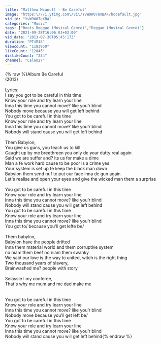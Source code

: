 ```yaml
---
title: "Matthew Mcanuff - Be Careful"
image: "https:\/\/i.ytimg.com\/vi\/YvW9W07eXBA\/hqdefault.jpg"
vid_id: "YvW9W07eXBA"
categories: "Music"
tags: ["Roots Reggae (Musical Genre)","Reggae (Musical Genre)"]
date: "2021-09-28T16:06:03+03:00"
vid_date: "2013-07-30T05:45:17Z"
duration: "PT4M1S"
viewcount: "1183950"
likeCount: "12045"
dislikeCount: "234"
channel: "Calan27"
---
```

{% raw %}Album Be Careful <br />(2013)<br /><br />Lyrics:<br />I say you got to be careful in this time <br />Know your role and try learn your line <br />Inna this time you cannot move? like you'r blind <br />Nobody move because you will get left behind <br />You got to be careful in this time <br />Know your role and try learn your line <br />Inna this time you cannot move? like you'r blind <br />Nobody will stand cause you will get left behind <br /><br />Them Babylon, <br />You give us guns, you teach us to kill <br />Caught up by me breethreen you only do your dutty real again <br />Said we are suffer and? its us for make a dime <br />Man a fe work hard cause to be poor is a crime yes <br />Your system is set up fe keep the black man down <br />Babylon them send nuf to put our face inna de gun again <br />Let's realise and open your eyes and give the wicked man them a surprise <br /><br />You got to be careful in this time <br />Know your role and try learn your line <br />Inna this time you cannot move? like you'r blind <br />Nobody will stand cause you will get left behind <br />You got to be careful in this time <br />Know your role and try learn your line <br />Inna this time you cannot move? like you'r blind <br />You got to/ because you'll get lefte be/ <br /><br />Them babylon, <br />Babylon have the people drifted <br />Inna them material world and them corruptive system <br />no niam them beef no niam them swanky <br />We said our love is the way to united, witch is the right thing <br />Two thousand years of slavery, <br />Brainwashed me? people with story <br /><br />Selassie I my conferee, <br />That's why me mum and me dad make me <br /><br /><br />You got to be careful in this time <br />Know your role and try learn your line <br />Inna this time you cannot move? like you'r blind <br />Nobody move because you'll get left be/ <br />You got to be careful in this time <br />Know your role and try learn your line <br />Inna this time you cannot move? like you'r blind <br />Nobody will stand cause you will get left behind{% endraw %}
